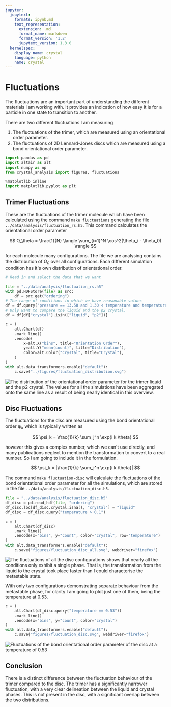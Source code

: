 ```yaml
---
jupyter:
  jupytext:
    formats: ipynb,md
    text_representation:
      extension: .md
      format_name: markdown
      format_version: '1.2'
      jupytext_version: 1.3.0
  kernelspec:
    display_name: crystal
    language: python
    name: crystal
---
```


# Fluctuations

The fluctuations are an important part
of understanding the different materials I am working with.
It provides an indication of how easy it is
for a particle in one state to transition to another.

There are two different fluctuations I am measuring

1. The fluctuations of the trimer,
   which are measured using an orientational order parameter.
2. The fluctuations of 2D Lennard-Jones discs
   which are measured using a bond orientational order parameter.

```python
import pandas as pd
import altair as alt
import numpy as np
from crystal_analysis import figures, fluctuations

%matplotlib inline
import matplotlib.pyplot as plt
```

## Trimer Fluctuations

These are the fluctuations of the trimer molecule
which have been calculated using the command `make fluctuations`
generating the file `../data/analysis/fluctuation_rs.h5`.
This command calculates the orientational order parameter

$$ O_\theta = \frac{1}{N} \langle \sum_{i=1}^N \cos^2(\theta_i - \theta_0) \rangle $$

for each molecule many configurations.
The file we are analysing contains the distribution
of $O_\theta$ over all configurations.
Each different simulation condition has it's own
distribution of orientational order.

```python
# Read in and select the data that we want

file = "../data/analysis/fluctuation_rs.h5"
with pd.HDFStore(file) as src:
    df = src.get("ordering")
# The range of conditions in which we have reasonable values
df = df.query("pressure == 13.50 and 1.30 < temperature and temperature < 1.8")
# Only want to compare the liquid and the p2 crystal.
df = df[df["crystal"].isin(["liquid", "p2"])]
```

```python
c = (
    alt.Chart(df)
    .mark_line()
    .encode(
        x=alt.X("bins", title="Orientation Order"),
        y=alt.Y("mean(count)", title="Distribution"),
        color=alt.Color("crystal", title="Crystal"),
    )
)
with alt.data_transformers.enable("default"):
    c.save("../figures/fluctuation_distribution.svg")
```

![The distribution of the orientational order parameter for the trimer liquid
and the p2 crystal. The values for all the simulations
have been aggregated onto the same line
as a result of being nearly identical in this overview.
](../figures/fluctuation_distribution.svg)

## Disc Fluctuations

The fluctuations for the disc are measured using
the bond orientational order $\psi_k$
which is typically written as

$$ \psi_k = \frac{1}{k} \sum_j^n \exp{i k \theta} $$

however this gives a complex number,
which we can't use directly,
and many publications neglect to mention
the transformation to convert to a real number.
So I am going to include it in the formulation.

$$ \psi_k = |\frac{1}{k} \sum_j^n \exp{i k \theta}| $$

The command `make fluctuation-disc` will calculate
the fluctuations of the bond orientational order parameter
for all the simulations,
which are stored in the file `../data/analysis/fluctuation_disc.h5`.

```python
file = "../data/analysis/fluctuation_disc.h5"
df_disc = pd.read_hdf(file, "ordering")
df_disc.loc[df_disc.crystal.isna(), "crystal"] = "liquid"
df_disc = df_disc.query("temperature > 0.1")
```

```python
c = (
    alt.Chart(df_disc)
    .mark_line()
    .encode(x="bins", y="count", color="crystal", row="temperature")
)
with alt.data_transformers.enable("default"):
    c.save("figures/fluctuation_disc_all.svg", webdriver="firefox")
```

![The fluctuations of all the disc configurations shows that
nearly all the conditions only exhibit a single phase.
That is, the transformation from the liquid to the crystal
took place faster than I could characterise the metastable state.
](figures/fluctuation_disc_all.svg)

With only two configurations demonstrating separate behaviour
from the metastable phase,
for clarity I am going to plot just one of them,
being the temperature at 0.53.

```python
c = (
    alt.Chart(df_disc.query("temperature == 0.53"))
    .mark_line()
    .encode(x="bins", y="count", color="crystal")
)
with alt.data_transformers.enable("default"):
    c.save("figures/fluctuation_disc.svg", webdriver="firefox")
```

![Fluctuations of the bond orientational order parameter
of the disc at a temperature of 0.53
](figures/fluctuation_disc.svg)

## Conclusion

There is a distinct difference between
the fluctuation behaviour of the trimer
compared to the disc.
The trimer has a significantly narrower fluctuation,
with a very clear delineation
between the liquid and crystal phases.
This is not present in the disc,
with a significant overlap between the two distributions.
